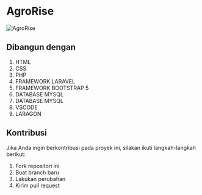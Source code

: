 <h1>AgroRise</h1>

<img src="https://res.cloudinary.com/dcudzvnhm/image/upload/v1687211889/poster_agrorise_azw7oc.png" alt="AgroRise">
                            

<h2>Dibangun dengan</h2>

<ol>
  <li lang="en">HTML</li>
  <li lang="en">CSS</li>
  <li lang="en">PHP</li>
  <li lang="en">FRAMEWORK LARAVEL</li>
  <li lang="en">FRAMEWORK BOOTSTRAP 5</li>
  <li lang="en">DATABASE MYSQL</li>
  <li lang="en">DATABASE MYSQL</li>
  <li lang="en">VSCODE</li> 
  <li lang="en">LARAGON</li> 
</ol>

<h2>Kontribusi</h2>

<p>Jika Anda ingin berkontribusi pada proyek ini, silakan ikuti langkah-langkah berikut:</p>

<ol>
  <li lang="en">Fork repositori ini</li>
  <li lang="en">Buat branch baru</li>
  <li lang="en">Lakukan perubahan</li>
  <li lang="en">Kirim pull request</li>
</ol>

